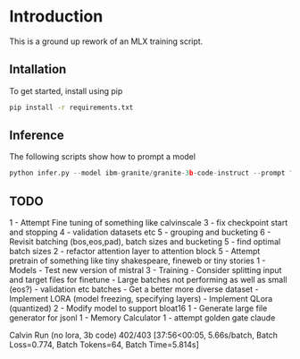 # Introduction
This is a ground up rework of an MLX training script.

## Intallation
To get started, install using pip

```bash
pip install -r requirements.txt
```

## Inference
The following scripts show how to prompt a model

```python
python infer.py --model ibm-granite/granite-3b-code-instruct --prompt "write a fibonacci function in python"
```

TODO
--------
1 - Attempt Fine tuning of something like calvinscale
3 - fix checkpoint start and stopping
4 - validation datasets etc
5 - grouping and bucketing
6 - Revisit batching (bos,eos,pad), batch sizes and bucketing
5 - find optimal batch sizes
2 - refactor attention layer to attention block
5 - Attempt pretrain of something like tiny shakespeare, fineweb or tiny stories
1 - Models
    - Test new version of mistral
3 - Training
    - Consider splitting input and target files for finetune
    - Large batches not performing as well as small (eos?)
    - validation etc batches
    - Get a better more diverse dataset
    - Implement LORA (model freezing, specifying layers)
    - Implement QLora (quantized)
2 - Modify model to support bloat16
1 - Generate large file generator for jsonl
1 - Memory Calculator
1 - attempt golden gate claude

Calvin Run (no lora, 3b code)
402/403 [37:56<00:05,  5.66s/batch, Batch Loss=0.774, Batch Tokens=64, Batch Time=5.814s]

